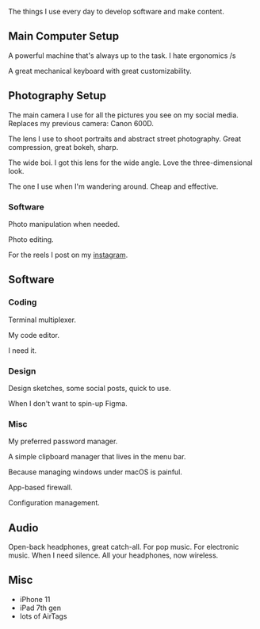 The things I use every day to develop software and make content.

## Main Computer Setup

<Product title="Apple MacBook Pro" variation='14" M1 Pro (2021)' link="https://amzn.to/41VR7eh">
  A powerful machine that's always up to the task.
</Product>

<Product title="Apple Magic Mouse" link="https://amzn.to/3L4dbwj">
I hate ergonomics /s
</Product>

<Product
  title="Hexcore Anne Pro 2"
  variation="Gateron Blue Switches"
  link="https://amzn.to/3V7LO9y">
A great mechanical keyboard with great customizability.
</Product>

## Photography Setup

<Product
  title="Canon EOS RP"
  link="https://amzn.to/41DpuqC">
The main camera I use for all the pictures you see on my social media.  
Replaces my previous camera: Canon 600D.
</Product>

<Product
  title="Canon 85mm USM f/1.8"
  link="https://amzn.to/43UEOAC">
The lens I use to shoot portraits and abstract street photography.
Great compression, great bokeh, sharp.
</Product>

<Product
  title="Canon 28mm USM f/1.8">
The wide boi. I got this lens for the wide angle. Love the
three-dimensional look.
</Product>

<Product
  title="Canon 50mm f/1.8 II"
  link="https://amzn.to/3V7Zkd8">
The one I use when I'm wandering around. Cheap and effective.
</Product>

### Software

<Product
  title="Photoshop CC"
  link="https://www.adobe.com/products/photoshop.html"
  linkText="Open">
Photo manipulation when needed.
</Product>

<Product
  title="Lightroom Classic CC"
  link="https://www.adobe.com/products/photoshop-lightroom-classichtml"
  linkText="Open">
Photo editing.
</Product>

<Product
  title="Final Cut Pro X"
  link="https://www.apple.com/final-cut-pro/"
  linkText="Open">
For the reels I post on my [instagram](https://instagram.com/eliseomartelli).
</Product>

## Software

### Coding

<Product
  title="Tmux"
  link="https://github.com/tmux/tmux/wiki"
  linkText="Open">
Terminal multiplexer.
</Product>

<Product
  title="Neovim"
  link="http://neovim.io/"
  linkText="Open">
My code editor.
</Product>

<Product
title="Terminal.app"
variation="Yes, the built-in one"
link="https://support.apple.com/en-gb/guide/terminal/welcome/mac"
  linkText="Open">
I need it.
</Product>

### Design

<Product
  title="Figma"
  link="https://www.figma.com/"
  linkText="Open">
Design sketches, some social posts, quick to use.
</Product>

<Product
  title="Adobe XD"
  link="https://www.adobe.com/products/xd/"
  linkText="Open">
When I don't want to spin-up Figma.
</Product>

### Misc

<Product
  title="Bitwarden"
  link="https://bitwarden.com/"
  linkText="Open">
My preferred password manager.
</Product>

<Product
  title="Maccy"
  link="https://maccy.app/"
  linkText="Open">
A simple clipboard manager that lives in the menu bar.
</Product>

<Product
  title="Rectangle"
  link="https://rectangleapp.com/"
  linkText="Open">
Because managing windows under macOS is painful.
</Product>

<Product
  title="Lulu"
  link="https://bitwarden.com/"
  linkText="Open">
App-based firewall.
</Product>

<Product
  title="Ansible"
  link="https://www.ansible.com/"
  linkText="Open">
Configuration management.
</Product>

## Audio

<Product
  title="AKG K240"
  variation="Studio"
  link="https://amzn.to/3L3rAsR">
Open-back headphones, great catch-all.
</Product>
<Product 
  title="TinHifi T2 Plus">
For pop music.
</Product>
<Product
  title="KZ ZSN PRO X"
  variation="Clear"
  link="https://amzn.to/3oNxqH2">
For electronic music.
</Product>
<Product
  title="Apple AirPods Pro"
  variation="Gen 1"
  link="https://amzn.to/3LaUnLQ">
When I need silence.
</Product>
<Product
  title="FiiO μBTR"
  link="https://amzn.to/4219Jtt">
All your headphones, now wireless.
</Product>

## Misc

- iPhone 11
- iPad 7th gen
- lots of AirTags

<AffiliateDisclosure />
